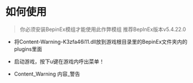 # 如何使用
> 你必须安装BepinEx模组才能使用此作弊模组
> 推荐BepInEx版本v5.4.22.0

- 将Content-Warning-K3zfa46i11.dll放到游戏根目录里的BepinEx文件夹内的plugins里面
- 启动游戏，按下u键在游戏内呼出菜单！

- Content_Warning 内容_警告
